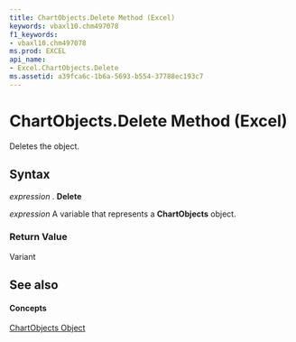 ```yaml
---
title: ChartObjects.Delete Method (Excel)
keywords: vbaxl10.chm497078
f1_keywords:
- vbaxl10.chm497078
ms.prod: EXCEL
api_name:
- Excel.ChartObjects.Delete
ms.assetid: a39fca6c-1b6a-5693-b554-37788ec193c7
---
```



# ChartObjects.Delete Method (Excel)

Deletes the object.


## Syntax

 _expression_ . **Delete**

 _expression_ A variable that represents a **ChartObjects** object.


### Return Value

Variant


## See also


#### Concepts


[ChartObjects Object](chartobjects-object-excel.md)

